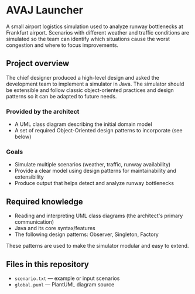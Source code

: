 # AVAJ Launcher

A small airport logistics simulation used to analyze runway bottlenecks at Frankfurt
airport. Scenarios with different weather and traffic conditions are simulated so the
team can identify which situations cause the worst congestion and where to focus
improvements.

## Project overview

The chief designer produced a high-level design and asked the development team to
implement a simulator in Java. The simulator should be extensible and follow classic
object-oriented practices and design patterns so it can be adapted to future needs.

### Provided by the architect

- A UML class diagram describing the initial domain model
- A set of required Object-Oriented design patterns to incorporate (see below)

### Goals

- Simulate multiple scenarios (weather, traffic, runway availability)
- Provide a clear model using design patterns for maintainability and extensibility
- Produce output that helps detect and analyze runway bottlenecks

## Required knowledge

- Reading and interpreting UML class diagrams (the architect's primary communication)
- Java and its core syntax/features
- The following design patterns: Observer, Singleton, Factory

These patterns are used to make the simulator modular and easy to extend.

## Files in this repository

- `scenario.txt` — example or input scenarios
- `global.puml` — PlantUML diagram source
